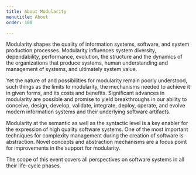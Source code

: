 ```yaml
---
title: About Modularity
menutitle: About
order: 100

---
```


Modularity shapes the quality of information systems, software, and system
production processes. Modularity influences system diversity, dependability,
performance, evolution, the structure and the dynamics of the organizations
that produce systems, human understanding and management of systems, and
ultimately system value.

Yet the nature of and possibilities for modularity remain poorly understood,
such things as the limits to modularity, the mechanisms needed to achieve it in
given forms, and its costs and benefits. Significant advances in modularity are
possible and promise to yield breakthroughs in our ability to conceive, design,
develop, validate, integrate, deploy, operate, and evolve modern information
systems and their underlying software artifacts.

Modularity at the semantic as well as the syntactic level is a key enabler for
the expression of high quality software systems. One of the most important
techniques for complexity management during the creation of software is
abstraction. Novel concepts and abstraction mechanisms are a focus point for
improvements in the support for modularity.

The scope of this event covers all perspectives on software systems in all
their life-cycle phases.
